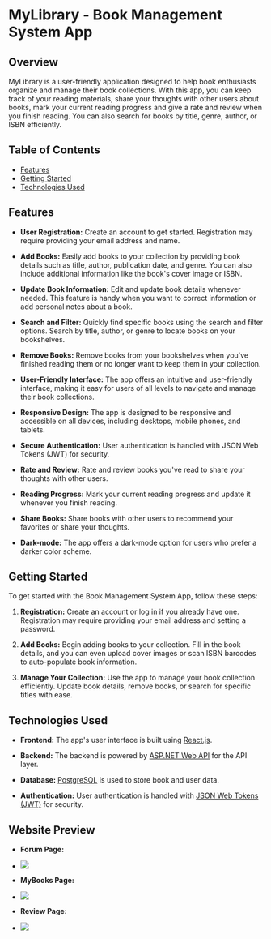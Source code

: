 ﻿# MyLibrary - Book Management System App

## Overview

MyLibrary is a user-friendly application designed to help book enthusiasts organize and manage their book collections.
With this app, you can keep track of your reading materials, share your thoughts with other users about books, mark your
current reading progress and give a rate and review when you finish reading. You can also search for books by title, 
genre, author, or ISBN efficiently.

## Table of Contents

- [Features](#features)
- [Getting Started](#getting-started)
- [Technologies Used](#technologies-used)


## Features

- **User Registration:** Create an account to get started. Registration may require providing your 
email address and name.

- **Add Books:** 
Easily add books to your collection by providing book details such as title, author, publication date, and genre. 
You can also include additional information like the book's cover image or ISBN.

- **Update Book Information:** Edit and update book details whenever needed. This feature is handy when you want 
to correct information or add personal notes about a book.

- **Search and Filter:** Quickly find specific books using the search and filter options. Search by title, author,
 or genre to locate books on your bookshelves.

- **Remove Books:** Remove books from your bookshelves when you've finished reading them or no longer want to keep 
them in your collection.

- **User-Friendly Interface:** The app offers an intuitive and user-friendly interface, making it easy for users of all
 levels to navigate and manage their book collections.

- **Responsive Design:** The app is designed to be responsive and accessible on all devices, including desktops, 
mobile phones, and tablets.

- **Secure Authentication:** User authentication is handled with JSON Web Tokens (JWT) for security.

- **Rate and Review:** Rate and review books you've read to share your thoughts with other users.

- **Reading Progress:** Mark your current reading progress and update it whenever you finish reading.

- **Share Books:** Share books with other users to recommend your favorites or share your thoughts.

- **Dark-mode:** The app offers a dark-mode option for users who prefer a darker color scheme.



## Getting Started

To get started with the Book Management System App, follow these steps:


1. **Registration:** Create an account or log in if you already have one. Registration may require providing your 
email address and setting a password.

2. **Add Books:** Begin adding books to your collection. Fill in the book details, and you can even upload cover 
images or scan ISBN barcodes to auto-populate book information.

3. **Manage Your Collection:** Use the app to manage your book collection efficiently. Update book details, 
remove books, or search for specific titles with ease.




## Technologies Used

- **Frontend:** The app's user interface is built using [React.js](https://reactnative.dev/).

- **Backend:** The backend is powered by [ASP.NET Web API](https://dotnet.microsoft.com/apps/aspnet/apis) for the API layer.

- **Database:** [PostgreSQL](https://https://www.postgresql.org/) is used to store book and user data.

- **Authentication:** User authentication is handled with [JSON Web Tokens (JWT)](https://jwt.io/) for security.

## Website Preview

- **Forum Page:**
- ![](https://imgur.com/a/eL0d6e3)

- **MyBooks Page:**
- ![](https://imgur.com/a/sxlkdVr)

- **Review Page:**
- ![](https://imgur.com/a/rMQTfFZ)